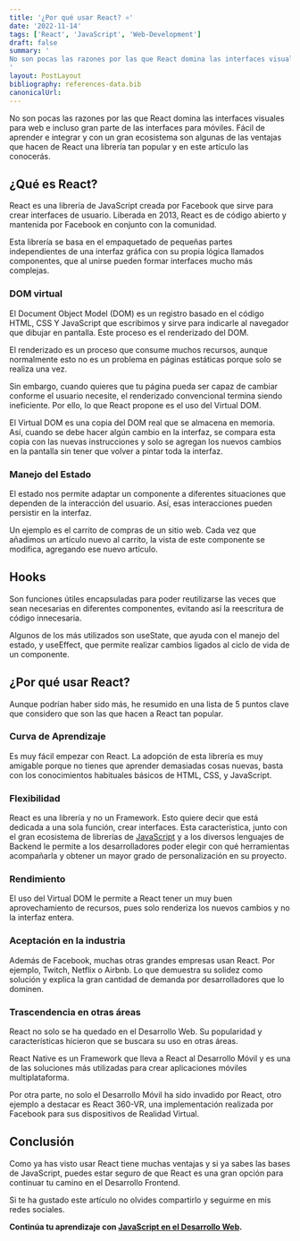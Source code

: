 ```yaml
---
title: '¿Por qué usar React? ⚛️'
date: '2022-11-14'
tags: ['React', 'JavaScript', 'Web-Development']
draft: false
summary: '
No son pocas las razones por las que React domina las interfaces visuales para web e incluso gran parte de las interfaces para móviles. Fácil de aprender e integrar y con un gran ecosistema son algunas de las ventajas que hacen de React una librería tan popular y en este artículo las conocerás.
'
layout: PostLayout
bibliography: references-data.bib
canonicalUrl: 
---
```


No son pocas las razones por las que React domina las interfaces visuales para web e incluso gran parte de las interfaces para móviles. Fácil de aprender e integrar y con un gran ecosistema son algunas de las ventajas que hacen de React una librería tan popular y en este artículo las conocerás.

## ¿Qué es React?

React es una librería de JavaScript creada por Facebook que sirve para crear interfaces de usuario. Liberada en 2013, React es de código abierto y mantenida por Facebook en conjunto con la comunidad.

Esta librería se basa en el empaquetado de pequeñas partes independientes de una interfaz gráfica con su propia lógica llamados componentes, que al unirse pueden formar interfaces mucho más complejas.

### DOM virtual

El Document Object Model (DOM) es un registro basado en el código HTML, CSS Y JavaScript que escribimos y sirve para indicarle al navegador que dibujar en pantalla. Este proceso es el renderizado del DOM.

El renderizado es un proceso que consume muchos recursos, aunque normalmente esto no es un problema en páginas estáticas porque solo se realiza una vez.

Sin embargo, cuando quieres que tu página pueda ser capaz de cambiar conforme el usuario necesite, el renderizado convencional termina siendo ineficiente. Por ello, lo que React propone es el uso del Virtual DOM.

El Virtual DOM es una copia del DOM real que se almacena en memoria. Así, cuando se debe hacer algún cambio en la interfaz, se compara esta copia con las nuevas instrucciones y solo se agregan los nuevos cambios en la pantalla sin tener que volver a pintar toda la interfaz.

### Manejo del Estado

El estado nos permite adaptar un componente a diferentes situaciones que dependen de la interacción del usuario. Así, esas interacciones pueden persistir en la interfaz.

Un ejemplo es el carrito de compras de un sitio web. Cada vez que añadimos un artículo nuevo al carrito, la vista de este componente se modifica, agregando ese nuevo artículo.

## Hooks

Son funciones útiles encapsuladas para poder reutilizarse las veces que sean necesarias en diferentes componentes, evitando así la reescritura de código innecesaria.

Algunos de los más utilizados son useState, que ayuda con el manejo del estado, y useEffect, que permite realizar cambios ligados al ciclo de vida de un componente.

## ¿Por qué usar React?

Aunque podrían haber sido más, he resumido en una lista de 5 puntos clave que considero que son las que hacen a React tan popular.

### Curva de Aprendizaje

Es muy fácil empezar con React. La adopción de esta librería es muy amigable porque no tienes que aprender demasiadas cosas nuevas, basta con los conocimientos habituales básicos de HTML, CSS, y JavaScript.

### Flexibilidad

React es una librería y no un Framework. Esto quiere decir que está dedicada a una sola función, crear interfaces. Esta característica, junto con el gran ecosistema de librerías de [JavaScript](https://raulpacheco.dev/blog/posts/javascript-en-el-desarrollo-web) y a los diversos lenguajes de Backend le permite a los desarrolladores poder elegir con qué herramientas acompañarla y obtener un mayor grado de personalización en su proyecto.

### Rendimiento

El uso del Virtual DOM le permite a React tener un muy buen aprovechamiento de recursos, pues solo renderiza los nuevos cambios y no la interfaz entera.

### Aceptación en la industria

Además de Facebook, muchas otras grandes empresas usan React. Por ejemplo, Twitch, Netflix o Airbnb. Lo que demuestra su solidez como solución y explica la gran cantidad de demanda por desarrolladores que lo dominen.

### Trascendencia en otras áreas

React no solo se ha quedado en el Desarrollo Web. Su popularidad y características hicieron que se buscara su uso en otras áreas.

React Native es un Framework que lleva a React al Desarrollo Móvil y es una de las soluciones más utilizadas para crear aplicaciones móviles multiplataforma.

Por otra parte, no solo el Desarrollo Móvil ha sido invadido por React, otro ejemplo a destacar es React 360-VR, una implementación realizada por Facebook para sus dispositivos de Realidad Virtual.

## Conclusión

Como ya has visto usar React tiene muchas ventajas y si ya sabes las bases de JavaScript, puedes estar seguro de que React es una gran opción para continuar tu camino en el Desarrollo Frontend.

Si te ha gustado este artículo no olvides compartirlo y seguirme en mis redes sociales.

**Continúa tu aprendizaje con [JavaScript en el Desarrollo Web](https://raulpacheco.dev/blog/posts/javascript-en-el-desarrollo-web).**
